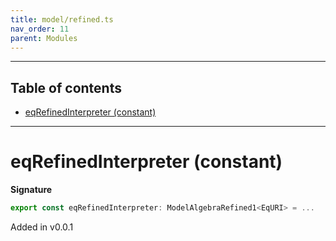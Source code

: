 ```yaml
---
title: model/refined.ts
nav_order: 11
parent: Modules
---
```


---

<h2 class="text-delta">Table of contents</h2>

- [eqRefinedInterpreter (constant)](#eqrefinedinterpreter-constant)

---

# eqRefinedInterpreter (constant)

**Signature**

```ts
export const eqRefinedInterpreter: ModelAlgebraRefined1<EqURI> = ...
```

Added in v0.0.1

